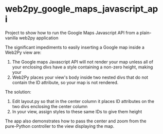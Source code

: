 # web2py_google_maps_javascript_api
Project to show how to run the Google Maps Javascript API from a plain-vanilla web2py application

The significant impediments to easily inserting a Google map inside a Web2Py view are:

1. The Google maps Javascript API will not render your map unless all of your enclosing divs have a style containing a non-zero height, making your 
2. Web2Py places your view's body inside two nested divs that do not contain the ID attribute, so your map is not rendered.

The solution:
1. Edit layout.py so that in the center column it places ID attributes on the two divs enclosing the center column
2. In your view, assign styles to these same IDs to give them height

The app also demonstrates how to pass the center and zoom from the pure-Python controller to the view displaying the map.
